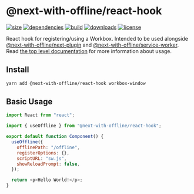 # @next-with-offline/react-hook
[![size](https://img.shields.io/bundlephobia/minzip/@next-with-offline/react-hook)](https://bundlephobia.com/result?p=@next-with-offline/react-hook)
[![dependencies](https://img.shields.io/librariesio/release/npm/@next-with-offline/react-hook)](https://libraries.io/npm/@next-with-offline%2Freact-hook)
[![build](https://img.shields.io/travis/com/cansin/next-with-offline)](https://travis-ci.com/github/cansin/next-with-offline)
[![downloads](https://img.shields.io/npm/dm/@next-with-offline/react-hook)](https://www.npmjs.com/package/@next-with-offline/react-hook)
[![license](https://img.shields.io/github/license/cansin/next-with-offline)](https://github.com/cansin/next-with-offline/blob/master/LICENSE)

React hook for registering/using a Workbox. Intended to be used alongside
[@next-with-offline/next-plugin](https://www.npmjs.com/package/@next-with-offline/next-plugin) and
[@next-with-offline/service-worker](https://www.npmjs.com/package/@next-with-offline/service-worker).
Read [the top level documentation](https://github.com/cansin/next-with-offline#readme) for more information about usage.

## Install

```bash
yarn add @next-with-offline/react-hook workbox-window
```

## Basic Usage

```js
import React from "react";

import { useOffline } from "@next-with-offline/react-hook";

export default function Component() {
  useOffline({
    offlinePath: "/offline",
    registerOptions: {},
    scriptURL: "sw.js",
    showReloadPrompt: false,
  });

  return <p>Hello World!</p>;
}
```
